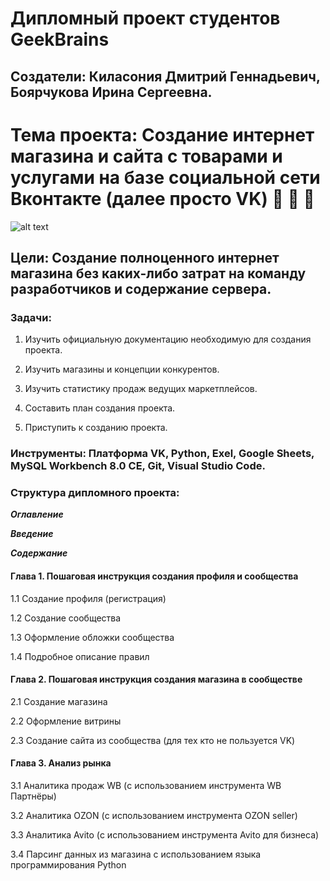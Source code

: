 # **Дипломный проект студентов GeekBrains**

## Создатели: Киласония Дмитрий Геннадьевич, Боярчукова Ирина Сергеевна.


# Тема проекта: Создание интернет магазина и сайта с товарами и услугами на базе социальной сети Вконтакте (далее просто VK) :money_with_wings: :money_with_wings: :money_with_wings: 

![alt text](https://ruseshop.ru/images/novosti/ruseshop05.jpg)

## Цели: Создание полноценного интернет магазина без каких-либо затрат на команду разработчиков и содержание сервера.

### Задачи:

1. Изучить официальную документацию необходимую для создания проекта.

2. Изучить магазины и концепции конкурентов.

3. Изучить статистику продаж ведущих маркетплейсов.

4. Составить план создания проекта.

5. Приступить к созданию проекта.


### Инструменты: Платформа VK, Python, Exel, Google Sheets, MySQL Workbench 8.0 CE, Git, Visual Studio Code.

### Структура дипломного проекта:

***Оглавление***

***Введение***

***Содержание***

#### Глава 1. Пошаговая инструкция создания профиля и сообщества

1.1 Создание профиля (регистрация)

1.2 Создание сообщества

1.3 Оформление обложки сообщества

1.4 Подробное описание правил


#### Глава 2. Пошаговая инструкция создания магазина в сообществе

2.1 Создание магазина

2.2 Оформление витрины

2.3 Создание сайта из сообщества (для тех кто не пользуется VK)


#### Глава 3. Анализ рынка 

3.1 Аналитика продаж WB (с использованием инструмента WB Партнёры)

3.2 Аналитика OZON (с использованием инструмента OZON seller)

3.3 Аналитика Avito (с использованием инструмента Avito для бизнеса)

3.4 Парсинг данных из магазина с использованием языка программирования Python


















